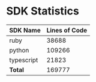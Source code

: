 # SDK Statistics

| SDK Name | Lines of Code |
| -------- | ------------- |
| ruby | 38688 |
| python | 109266 |
| typescript | 21823 |
| **Total** | 169777 |
